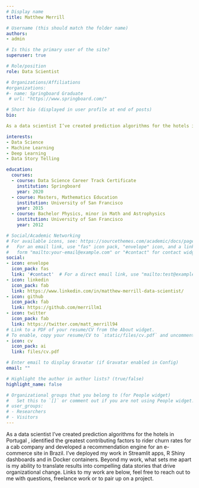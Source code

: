 ```yaml
---
# Display name
title: Matthew Merrill

# Username (this should match the folder name)
authors: 
- admin

# Is this the primary user of the site?
superuser: true

# Role/position
role: Data Scientist

# Organizations/Affiliations
#organizations:
#- name: Springboard Graduate
 # url: "https://www.springboard.com/"

# Short bio (displayed in user profile at end of posts)
bio: 

As a data scientist I’ve created prediction algorithms for the hotels in Portugal, identified the greatest contributing factors to rider churn rates for a cab company and developed a recommendation engine for an e-commerce site in Brazil. I’ve deployed my work in Streamlit apps, R Shiny dashboards and in Docker containers. Beyond my work, what sets me apart is my ability to translate results into compelling data stories that drive organizational change. Links to my work are below, feel free to reach out to me with questions, freelance work or to pair up on a project.  

interests:
- Data Science
- Machine Learning
- Deep Learning
- Data Story Telling

education:
  courses:
  - course: Data Science Career Track Certificate
    institution: Springboard
    year: 2020
  - course: Masters, Mathematics Education
    institution: University of San Francisco
    year: 2015
  - course: Bachelor Physics, minor in Math and Astrophysics
    institution: University of San Francisco
    year: 2012

# Social/Academic Networking
# For available icons, see: https://sourcethemes.com/academic/docs/page-builder/#icons
#   For an email link, use "fas" icon pack, "envelope" icon, and a link in the
#   form "mailto:your-email@example.com" or "#contact" for contact widget.
social:
- icon: envelope
  icon_pack: fas
  link: '#contact'  # For a direct email link, use "mailto:test@example.org".
- icon: linkedin
  icon_pack: fab
  link: https://www.linkedin.com/in/matthew-merrill-data-scientist/
- icon: github
  icon_pack: fab
  link: https://github.com/merrillm1
- icon: twitter
  icon_pack: fab
  link: https://twitter.com/matt_merrill94
# Link to a PDF of your resume/CV from the About widget.
# To enable, copy your resume/CV to `static/files/cv.pdf` and uncomment the lines below.
- icon: cv
  icon_pack: ai
  link: files/cv.pdf

# Enter email to display Gravatar (if Gravatar enabled in Config)
email: ""

# Highlight the author in author lists? (true/false)
highlight_name: false

# Organizational groups that you belong to (for People widget)
#   Set this to `[]` or comment out if you are not using People widget.
# user_groups:
# - Researchers
# - Visitors
---
```


As a data scientist I’ve created prediction algorithms for the hotels in Portugal , identified the greatest contributing factors to rider churn rates for a cab company and developed a recommendation engine for an e-commerce site in Brazil. I’ve deployed my work in Streamlit apps, R Shiny dashboards and in Docker containers. Beyond my work, what sets me apart is my ability to translate results into compelling data stories that drive organizational change. Links to my work are below, feel free to reach out to me with questions, freelance work or to pair up on a project. 
